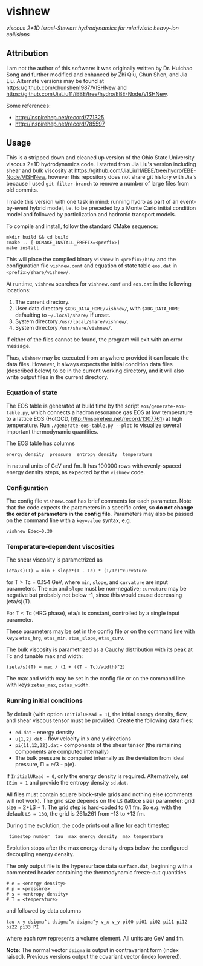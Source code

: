 # vishnew

_viscous 2+1D Israel-Stewart hydrodynamics for relativistic heavy-ion collisions_

## Attribution

I am not the author of this software:
it was originally written by Dr. Huichao Song and further modified and enhanced by Zhi Qiu, Chun Shen, and Jia Liu.
Alternate versions may be found at https://github.com/chunshen1987/VISHNew and https://github.com/JiaLiu11/iEBE/tree/hydro/EBE-Node/VISHNew.

Some references:

- http://inspirehep.net/record/771325
- http://inspirehep.net/record/785597

## Usage

This is a stripped down and cleaned up version of the Ohio State University viscous 2+1D hydrodynamics code.
I started from Jia Liu's version including shear and bulk viscosity at https://github.com/JiaLiu11/iEBE/tree/hydro/EBE-Node/VISHNew, however this repository does not share git history with Jia's because I used `git filter-branch` to remove a number of large files from old commits.

I made this version with one task in mind: running hydro as part of an event-by-event hybrid model, i.e. to be preceded by a Monte Carlo initial condition model and followed by particlization and hadronic transport models.

To compile and install, follow the standard CMake sequence:

    mkdir build && cd build
    cmake .. [-DCMAKE_INSTALL_PREFIX=<prefix>]
    make install

This will place the compiled binary `vishnew` in `<prefix>/bin/` and the configuration file `vishnew.conf` and equation of state table `eos.dat` in `<prefix>/share/vishnew/`.

At runtime, `vishnew` searches for `vishnew.conf` and `eos.dat` in the following locations:

1. The current directory.
2. User data directory `$XDG_DATA_HOME/vishnew/`, with `$XDG_DATA_HOME` defaulting to `~/.local/share/` if unset.
3. System directory `/usr/local/share/vishnew/`.
4. System directory `/usr/share/vishnew/`.

If either of the files cannot be found, the program will exit with an error message.

Thus, `vishnew` may be executed from anywhere provided it can locate the data files.
However, it always expects the initial condition data files (described below) to be in the current working directory, and it will also write output files in the current directory.

### Equation of state

The EOS table is generated at build time by the script `eos/generate-eos-table.py`, which connects a hadron resonance gas EOS at low temperature to a lattice EOS (HotQCD, http://inspirehep.net/record/1307761) at high temperature.
Run `./generate-eos-table.py --plot` to visualize several important thermodynamic quantities.

The EOS table has columns

    energy_density  pressure  entropy_density  temperature

in natural units of GeV and fm.
It has 100000 rows with evenly-spaced energy density steps, as expected by the `vishnew` code.

### Configuration

The config file `vishnew.conf` has brief comments for each parameter.
Note that the code expects the parameters in a specific order, so __do not change the order of parameters in the config file__.
Parameters may also be passed on the command line with a `key=value` syntax, e.g.

    vishnew Edec=0.30

### Temperature-dependent viscosities

The shear viscosity is parametrized as

    (eta/s)(T) = min + slope*(T - Tc) * (T/Tc)^curvature

for T > Tc = 0.154 GeV, where `min`, `slope`, and `curvature` are input parameters.
The `min` and `slope` must be non-negative; `curvature` may be negative but probably not below -1, since this would cause decreasing (eta/s)(T).

For T < Tc (HRG phase), eta/s is constant, controlled by a single input parameter.

These parameters may be set in the config file or on the command line with keys `etas_hrg`, `etas_min`, `etas_slope`, `etas_curv`.

The bulk viscosity is parametrized as a Cauchy distribution with its peak at Tc and tunable max and width:

    (zeta/s)(T) = max / (1 + ((T - Tc)/width)^2)

The max and width may be set in the config file or on the command line with keys `zetas_max`, `zetas_width`.

### Running initial conditions

By default (with option `InitialURead = 1`), the initial energy density, flow, and shear viscous tensor must be provided.
Create the following data files:

- `ed.dat` - energy density
- `u{1,2}.dat` - flow velocity in x and y directions
- `pi{11,12,22}.dat` - components of the shear tensor (the remaining components are computed internally)
- The bulk pressure is computed internally as the deviation from ideal pressure, Π = e/3 - p(e).

If `InitialURead = 0`, only the energy density is required.
Alternatively, set `IEin = 1` and provide the entropy density `sd.dat`.

All files must contain square block-style grids and nothing else (comments will not work).
The grid size depends on the `LS` (lattice size) parameter: grid size = 2\*LS + 1.
The grid step is hard-coded to 0.1 fm.
So e.g. with the default `LS = 130`, the grid is 261x261 from -13 to +13 fm.

During time evolution, the code prints out a line for each timestep

     timestep_number  tau  max_energy_density  max_temperature

Evolution stops after the max energy density drops below the configured decoupling energy density.

The only output file is the hypersurface data `surface.dat`, beginning with a commented header containing the thermodynamic freeze-out quantities

    # e = <energy density>
    # p = <pressure>
    # s = <entropy density>
    # T = <temperature>

and followed by data columns

    tau x y dsigma^t dsigma^x dsigma^y v_x v_y pi00 pi01 pi02 pi11 pi12 pi22 pi33 PI

where each row represents a volume element.
All units are GeV and fm.

**Note**:
The normal vector `dsigma` is output in contravariant form (index raised).
Previous versions output the covariant vector (index lowered).
